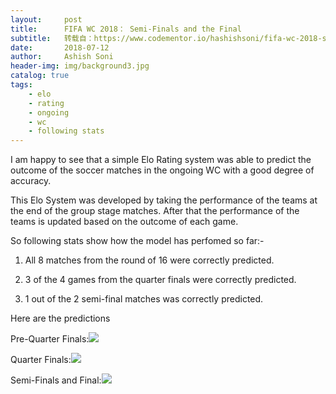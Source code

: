 ```yaml
---
layout:     post
title:      FIFA WC 2018： Semi-Finals and the Final
subtitle:   转载自：https://www.codementor.io/hashishsoni/fifa-wc-2018-semi-finals-and-the-final-ld2jfkh5u
date:       2018-07-12
author:     Ashish Soni
header-img: img/background3.jpg
catalog: true
tags:
    - elo
    - rating
    - ongoing
    - wc
    - following stats
---
```


I am happy to see that a simple Elo Rating system was able to predict the outcome of the soccer matches in the ongoing WC with a good degree of accuracy.

This Elo System was developed by taking the performance of the teams at the end of the group stage matches. After that the performance of the teams is updated based on the outcome of each game.

So following stats show how the model has perfomed so far:-

1. All 8 matches from the round of 16 were correctly predicted.

1. 3 of the 4 games from the quarter finals were correctly predicted.

1. 1 out of the 2 semi-final matches was correctly predicted.


Here are the predictions

Pre-Quarter Finals:![](https://process.filestackapi.com/cache=expiry:max/YQnegSkNT76cSobBPjTy)


Quarter Finals:![](https://process.filestackapi.com/cache=expiry:max/0X5JtFrqTym6g7emkvoS)


Semi-Finals and Final:![](https://process.filestackapi.com/cache=expiry:max/fu8SogwzRFSNxUQqf56f)

